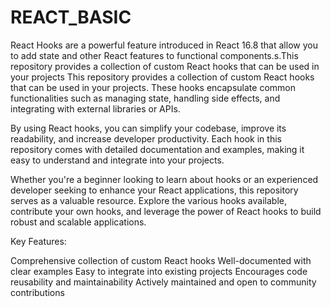 # REACT_BASIC
React Hooks are a powerful feature introduced in React 16.8 that allow you to add state and other React features to functional components.s.This repository provides a collection of custom React hooks that can be used in your projects
This repository provides a collection of custom React hooks that can be used in your projects. These hooks encapsulate common functionalities such as managing state, handling side effects, and integrating with external libraries or APIs.

By using React hooks, you can simplify your codebase, improve its readability, and increase developer productivity. Each hook in this repository comes with detailed documentation and examples, making it easy to understand and integrate into your projects.

Whether you're a beginner looking to learn about hooks or an experienced developer seeking to enhance your React applications, this repository serves as a valuable resource. Explore the various hooks available, contribute your own hooks, and leverage the power of React hooks to build robust and scalable applications.

Key Features:

Comprehensive collection of custom React hooks
Well-documented with clear examples
Easy to integrate into existing projects
Encourages code reusability and maintainability
Actively maintained and open to community contributions
